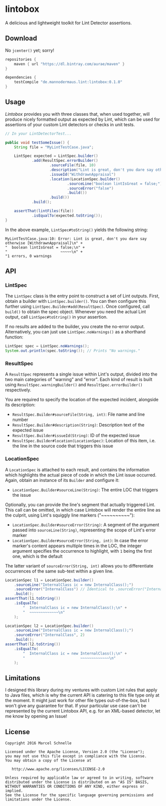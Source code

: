 # lintobox

A delicious and lightweight toolkit for Lint Detector assertions.

## Download

No `jcenter()` yet; sorry!

```gradle
repositories {
    maven { url "https://dl.bintray.com/aurae/maven" }
}

dependencies {
    testCompile "de.mannodermaus.lint:lintobox:0.1.0"
}
```

## Usage

*Lintobox* provides you with three classes that, when used together, will produce nicely formatted output as expected by Lint, which can be used for assertions of your custom Lint detectors or checks in unit tests.

```java
// In your LintDetectorTest...

public void testSomeIssue() {
    String file = "MyLintTestCase.java";

    LintSpec expected = LintSpec.builder()
            .add(ResultSpec.errorBuilder()
                    .sourceFile(file, 10)
                    .description("Lint is great, don't you dare say otherwise")
                    .issueId("WithdrawnAppraisal")
                    .location(LocationSpec.builder()
                            .sourceLine("boolean lintIsGreat = false;")
                            .sourceError("false")
                            .build())
                    .build())
            .build();

    assertThat(lintFiles(file))
            .isEqualTo(expected.toString());
}
```

In the above example, `LintSpec#toString()` yields the following string:

```
MyLintTestCase.java:10: Error: Lint is great, don't you dare say otherwise [WithdrawnAppraisal]\n" +
"  boolean lintIsGreat = false;\n" +
"                        ~~~~~\n" +
"1 errors, 0 warnings
```

## API

### LintSpec

The `LintSpec` class is the entry point to construct a set of Lint outputs. First, obtain a builder with `LintSpec.builder()`. You can then configure this further using `LintSpec.Builder#add(ResultSpec)`. Once configured, call `build()` to obtain the spec object. Whenever you need the actual Lint output, call `LintSpec#toString()` in your assertion.

If no results are added to the builder, you create the no-error output. Alternatively, you can just use `LintSpec.noWarnings()` as a shorthand function:

```java
LintSpec spec = LintSpec.noWarnings();
System.out.println(spec.toString()); // Prints "No warnings."
```

### ResultSpec

A `ResultSpec` represents a single issue within Lint's output, divided into the two main categories of "warning" and "error". Each kind of result is built using `ResultSpec.warningBuilder()` and `ResultSpec.errorBuilder()` respectively.

You are required to specify the location of the expected incident, alongside its description:

* `ResultSpec.Builder#sourceFile(String, int)`: File name and line number
* `ResultSpec.Builder#description(String)`: Description text of the expected issue
* `ResultSpec.Builder#issueId(String)`: ID of the expected issue
* `ResultSpec.Builder#location(LocationSpec)`: Location of this item, i.e. the line in the source code that triggers this issue

### LocationSpec

A `LocationSpec` is attached to each result, and contains the information which highlights the actual piece of code in which the Lint issue occurred. Again, obtain an instance of its `Builder` and configure it:

* `LocationSpec.Builder#sourceLine(String)`: The entire LOC that triggers the issue

Optionally, you can provide the line's segment that actually triggered Lint. This call can be omitted, in which case Lintobox will render the entire line as the culprit, using Lint's squiggly line markers ("~~~~~~~~~~"):

* `LocationSpec.Builder#sourceError(String)`: A segment of the argument passed into `sourceLine(String)`, representing the scope of Lint's error marker
* `LocationSpec.Builder#sourceError(String, int)`: In case the error marker's content appears multiple times in the LOC, the integer argument specifies the occurrence to highlight, with `1` being the first one, which is the default

The latter variant of `sourceError(String, int)` allows you to differentiate occurrences of the same sub-text within a given line.

```java
LocationSpec l1 = LocationSpec.builder()
    .sourceLine("InternalClass ic = new InternalClass();")
    .sourceError("InternalClass") // Identical to .sourceError("InternalClass", 1)
    .build();
assertThat(l1.toString())
    .isEqualTo(
        "  InternalClass ic = new InternalClass();\n" +
        "  ~~~~~~~~~~~~~\n"
    );

LocationSpec l2 = LocationSpec.builder()
    .sourceLine("InternalClass ic = new InternalClass();")
    .sourceError("InternalClass", 2)
    .build();
assertThat(l2.toString())
    .isEqualTo(
        "  InternalClass ic = new InternalClass();\n" +
        "                         ~~~~~~~~~~~~~\n"
    );
```

## Limitations

I designed this library during my ventures with custom Lint rules that apply to Java files, which is why the current API is catering to this file type only at the moment. It might just work for other file types out-of-the-box, but I won't give any guarantee for that. If your particular use case can't be represented by the current Lintobox API, e.g. for an XML-based detector, let me know by opening an Issue!

## License

	Copyright 2016 Marcel Schnelle

	Licensed under the Apache License, Version 2.0 (the "License");
	you may not use this file except in compliance with the License.
	You may obtain a copy of the License at

	   http://www.apache.org/licenses/LICENSE-2.0

	Unless required by applicable law or agreed to in writing, software
	distributed under the License is distributed on an "AS IS" BASIS,
	WITHOUT WARRANTIES OR CONDITIONS OF ANY KIND, either express or implied.
	See the License for the specific language governing permissions and
	limitations under the License.
